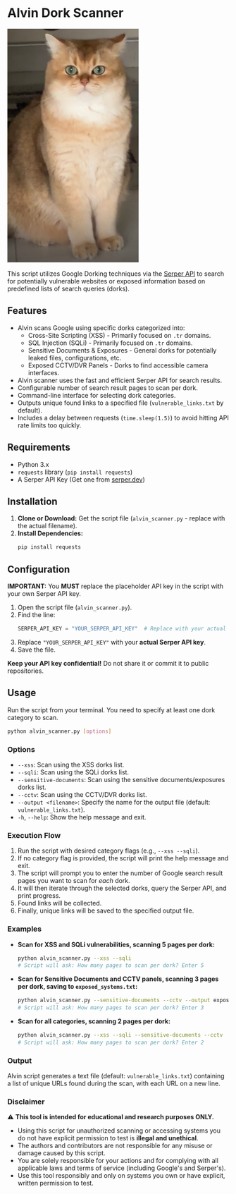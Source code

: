 # Alvin Dork Scanner

![Alvin](./image.png)

This script utilizes Google Dorking techniques via the [Serper API](https://serper.dev/) to search for potentially vulnerable websites or exposed information based on predefined lists of search queries (dorks).

## Features

* Alvin scans Google using specific dorks categorized into:
    * Cross-Site Scripting (XSS) - Primarily focused on `.tr` domains.
    * SQL Injection (SQLi) - Primarily focused on `.tr` domains.
    * Sensitive Documents & Exposures - General dorks for potentially leaked files, configurations, etc.
    * Exposed CCTV/DVR Panels - Dorks to find accessible camera interfaces.
* Alvin scanner uses the fast and efficient Serper API for search results.
* Configurable number of search result pages to scan per dork.
* Command-line interface for selecting dork categories.
* Outputs unique found links to a specified file (`vulnerable_links.txt` by default).
* Includes a delay between requests (`time.sleep(1.5)`) to avoid hitting API rate limits too quickly.

## Requirements

* Python 3.x
* `requests` library (`pip install requests`)
* A Serper API Key (Get one from [serper.dev](https://serper.dev/))

## Installation

1.  **Clone or Download:** Get the script file (`alvin_scanner.py` - replace with the actual filename).
2.  **Install Dependencies:**
    ```bash
    pip install requests
    ```

## Configuration

**IMPORTANT:** You **MUST** replace the placeholder API key in the script with your own Serper API key.

1.  Open the script file (`alvin_scanner.py`).
2.  Find the line:
    ```python
    SERPER_API_KEY = "YOUR_SERPER_API_KEY"  # Replace with your actual key
    ```
3.  Replace `"YOUR_SERPER_API_KEY"` with your **actual Serper API key**.
4.  Save the file.

**Keep your API key confidential!** Do not share it or commit it to public repositories.

## Usage

Run the script from your terminal. You need to specify at least one dork category to scan.

```bash
python alvin_scanner.py [options]
```

### Options

* `--xss`: Scan using the XSS dorks list.
* `--sqli`: Scan using the SQLi dorks list.
* `--sensitive-documents`: Scan using the sensitive documents/exposures dorks list.
* `--cctv`: Scan using the CCTV/DVR dorks list.
* `--output <filename>`: Specify the name for the output file (default: `vulnerable_links.txt`).
* `-h`, `--help`: Show the help message and exit.

### Execution Flow

1.  Run the script with desired category flags (e.g., `--xss --sqli`).
2.  If no category flag is provided, the script will print the help message and exit.
3.  The script will prompt you to enter the number of Google search result pages you want to scan for *each* dork.
4.  It will then iterate through the selected dorks, query the Serper API, and print progress.
5.  Found links will be collected.
6.  Finally, unique links will be saved to the specified output file.

### Examples

* **Scan for XSS and SQLi vulnerabilities, scanning 5 pages per dork:**
    ```bash
    python alvin_scanner.py --xss --sqli
    # Script will ask: How many pages to scan per dork? Enter 5
    ```
* **Scan for Sensitive Documents and CCTV panels, scanning 3 pages per dork, saving to `exposed_systems.txt`:**
    ```bash
    python alvin_scanner.py --sensitive-documents --cctv --output exposed_systems.txt
    # Script will ask: How many pages to scan per dork? Enter 3
    ```
* **Scan for all categories, scanning 2 pages per dork:**
    ```bash
    python alvin_scanner.py --xss --sqli --sensitive-documents --cctv
    # Script will ask: How many pages to scan per dork? Enter 2
    ```

### Output

Alvin script generates a text file (default: `vulnerable_links.txt`) containing a list of unique URLs found during the scan, with each URL on a new line.

### Disclaimer

⚠️ **This tool is intended for educational and research purposes ONLY.**

* Using this script for unauthorized scanning or accessing systems you do not have explicit permission to test is **illegal and unethical**.
* The authors and contributors are not responsible for any misuse or damage caused by this script.
* You are solely responsible for your actions and for complying with all applicable laws and terms of service (including Google's and Serper's).
* Use this tool responsibly and only on systems you own or have explicit, written permission to test.